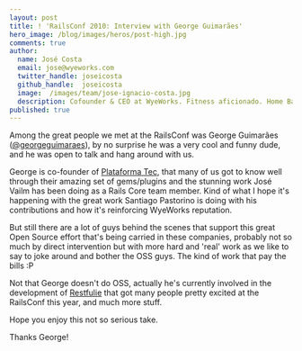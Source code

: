 ```yaml
---
layout: post
title: ! 'RailsConf 2010: Interview with George Guimarães'
hero_image: /blog/images/heros/post-high.jpg
comments: true
author:
  name: José Costa
  email: jose@wyeworks.com
  twitter_handle: joseicosta
  github_handle:  joseicosta
  image:  /images/team/jose-ignacio-costa.jpg
  description: Cofounder & CEO at WyeWorks. Fitness aficionado. Home Barista wannabe.
published: true
---
```

Among the great people we met at the RailsConf was George Guimarães ([@georgeguimaraes](http://twitter.com/georgeguimaraes)), by no surprise he was a very cool and funny dude, and he was open to talk and hang around with us.

George is co-founder of [Plataforma Tec](http://plataformatec.com.br/), that many of us got to know well through their amazing set of gems/plugins and the stunning work José Vailm has been doing as a Rails Core team member. Kind of what I hope it's happening with the great work Santiago Pastorino is doing with his contributions and how it's reinforcing WyeWorks reputation.

<!--more-->

But still there are a lot of guys behind the scenes that support this great Open Source effort that's being carried in these companies, probably not so much by direct intervention but with more hard and 'real' work as we like to say to joke around and bother the OSS guys. The kind of work that pay the bills :P

Not that George doesn't do OSS, actually he's currently involved in the development of [Restfulie](http://github.com/caelum/restfulie) that got many people pretty excited at the RailsConf this year, and much more stuff.

Hope you enjoy this not so serious take.

Thanks George!

<object width="640" height="385"><param name="movie" value="http://www.youtube.com/v/5VCGPPmW4dM&amp;hl=en_US&amp;fs=1?rel=0"></param><param name="allowFullScreen" value="true"></param><param name="allowscriptaccess" value="always"></param><embed src="http://www.youtube.com/v/5VCGPPmW4dM&amp;hl=en_US&amp;fs=1?rel=0" type="application/x-shockwave-flash" allowscriptaccess="always" allowfullscreen="true" width="640" height="385"></embed></object>
